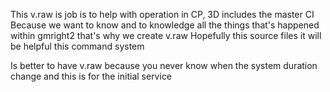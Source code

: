 This v.raw is job is to help with operation in CP, 3D includes the master CI
Because we want to know and to knowledge all the things that's happened within gmright2 that's why we create v.raw
Hopefully this source files it will be helpful  this command system 

Is better to have v.raw because you never know when the system duration change and this is for the initial service 
